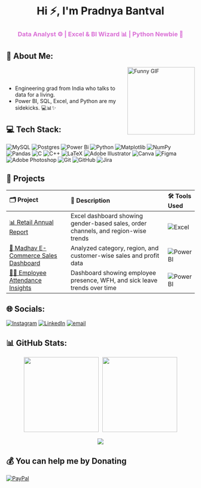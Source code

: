 <h1 align="center">
  Hi ⚡, I'm Pradnya Bantval
</h1>

<h3 align="center" style="color:#DA70D6;">
  Data Analyst ⚙️ | Excel & BI Wizard 📊 | Python Newbie 🐍
</h3>




## 🐒 About Me:

<img align="right" src="https://media.giphy.com/media/v1.Y2lkPTc5MGI3NjExczJpcGpmb3lyOXJzaWxxbHR2NGoybGgyOHBtN2ZuZ2Z4bG10MTdkNSZlcD12MV9zdGlja2Vyc19zZWFyY2gmY3Q9cw/DMKug6t8o0Y6iWX7yK/giphy.gif" height="180" width="180" alt="Funny GIF" />
<br><br>

- Engineering grad from India who talks to data for a living.  
- Power BI, SQL, Excel, and Python are my sidekicks. 💻📊✨



## 💻 Tech Stack:
![MySQL](https://img.shields.io/badge/mysql-4479A1.svg?style=for-the-badge&logo=mysql&logoColor=white) ![Postgres](https://img.shields.io/badge/postgres-%23316192.svg?style=for-the-badge&logo=postgresql&logoColor=white) ![Power Bi](https://img.shields.io/badge/power_bi-F2C811?style=for-the-badge&logo=powerbi&logoColor=black) ![Python](https://img.shields.io/badge/python-3670A0?style=for-the-badge&logo=python&logoColor=ffdd54) ![Matplotlib](https://img.shields.io/badge/Matplotlib-%23ffffff.svg?style=for-the-badge&logo=Matplotlib&logoColor=black) ![NumPy](https://img.shields.io/badge/numpy-%23013243.svg?style=for-the-badge&logo=numpy&logoColor=white) ![Pandas](https://img.shields.io/badge/pandas-%23150458.svg?style=for-the-badge&logo=pandas&logoColor=white) ![C](https://img.shields.io/badge/c-%2300599C.svg?style=for-the-badge&logo=c&logoColor=white)  ![C++](https://img.shields.io/badge/c++-%2300599C.svg?style=for-the-badge&logo=c%2B%2B&logoColor=white) ![LaTeX](https://img.shields.io/badge/latex-%23008080.svg?style=for-the-badge&logo=latex&logoColor=white)  ![Adobe Illustrator](https://img.shields.io/badge/adobe%20illustrator-%23FF9A00.svg?style=for-the-badge&logo=adobe%20illustrator&logoColor=white) ![Canva](https://img.shields.io/badge/Canva-%2300C4CC.svg?style=for-the-badge&logo=Canva&logoColor=white) ![Figma](https://img.shields.io/badge/figma-%23F24E1E.svg?style=for-the-badge&logo=figma&logoColor=white) ![Adobe Photoshop](https://img.shields.io/badge/adobe%20photoshop-%2331A8FF.svg?style=for-the-badge&logo=adobe%20photoshop&logoColor=white) ![Git](https://img.shields.io/badge/git-%23F05033.svg?style=for-the-badge&logo=git&logoColor=white) ![GitHub](https://img.shields.io/badge/github-%23121011.svg?style=for-the-badge&logo=github&logoColor=white) ![Jira](https://img.shields.io/badge/jira-%230A0FFF.svg?style=for-the-badge&logo=jira&logoColor=white)

## 📁 Projects


| 🗂️ **Project** | 📄 **Description** | 🛠️ **Tools Used** |
|:--|:--|:--|
| [📊 Retail Annual Report](#) | Excel dashboard showing gender-based sales, order channels, and region-wise trends | ![Excel](https://img.shields.io/badge/Excel-217346?style=flat&logo=microsoft-excel&logoColor=white) |
| [🛒 Madhav E-Commerce Sales Dashboard](#) | Analyzed category, region, and customer-wise sales and profit data | ![Power BI](https://img.shields.io/badge/Power%20BI-F2C811?style=flat&logo=powerbi&logoColor=black) |
| [👩‍💼 Employee Attendance Insights](#) | Dashboard showing employee presence, WFH, and sick leave trends over time | ![Power BI](https://img.shields.io/badge/Power%20BI-F2C811?style=flat&logo=powerbi&logoColor=black) |









## 🌐 Socials:
[![Instagram](https://img.shields.io/badge/Instagram-%23E4405F.svg?logo=Instagram&logoColor=white)](https://instagram.com/okaka.__) [![LinkedIn](https://img.shields.io/badge/LinkedIn-%230077B5.svg?logo=linkedin&logoColor=white)](www.linkedin.com/in/pradnya-bantval-13728a22b) [![email](https://img.shields.io/badge/Email-D14836?logo=gmail&logoColor=white)](mailto:bantvalpradnya@gmail.com) 


## 📊 GitHub Stats:

<div align="center">
  <div style="display: flex; justify-content: center; gap: 10px; flex-wrap: wrap;">
    <img src="https://github-readme-stats.vercel.app/api?username=NullPradnya&theme=aura&hide_border=false&include_all_commits=false&count_private=false&card_width=360&hide_rank=false" height="200" />
    <img src="https://nirzak-streak-stats.vercel.app/?user=NullPradnya&theme=aura&hide_border=false&card_width=360" height="200" />
  </div>
  <br/>
  <img src="https://github-readme-stats.vercel.app/api/top-langs/?username=NullPradnya&theme=aura&hide_border=false&include_all_commits=false&count_private=false&layout=compact" />
</div>









## 💰 You can help me by Donating
  [![PayPal](https://img.shields.io/badge/PayPal-00457C?style=for-the-badge&logo=paypal&logoColor=white)](https://paypal.me/PradnyaBantval) 

  
